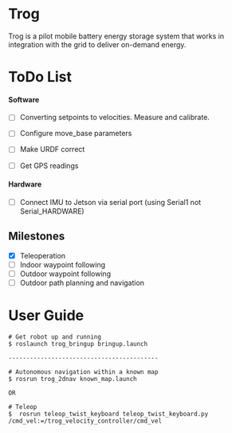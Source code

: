 # Trog
Trog is a pilot mobile battery energy storage system that works in integration with the grid to deliver on-demand energy.  

ToDo List
========

#### Software
* [ ] Converting setpoints to velocities. Measure and calibrate.
* [ ] Configure move_base parameters
* [ ] Make URDF correct
* [ ] Get GPS readings


#### Hardware
* [ ] Connect IMU to Jetson via serial port (using Serial1 not Serial_HARDWARE)

## Milestones
* [X] Teleoperation
* [ ] Indoor waypoint following
* [ ] Outdoor waypoint following
* [ ] Outdoor path planning and navigation

User Guide
===
    # Get robot up and running
    $ roslaunch trog_bringup bringup.launch
    
    ------------------------------------------

    # Autonomous navigation within a known map
    $ rosrun trog_2dnav known_map.launch

    OR

    # Teleop
    $  rosrun teleop_twist_keyboard teleop_twist_keyboard.py /cmd_vel:=/trog_velocity_controller/cmd_vel
    


